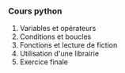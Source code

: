 ### Cours python 

1. Variables et opérateurs
2. Conditions et boucles
3. Fonctions et lecture de fiction
4. Utilisation d'une librairie 
5. Exercice finale 
